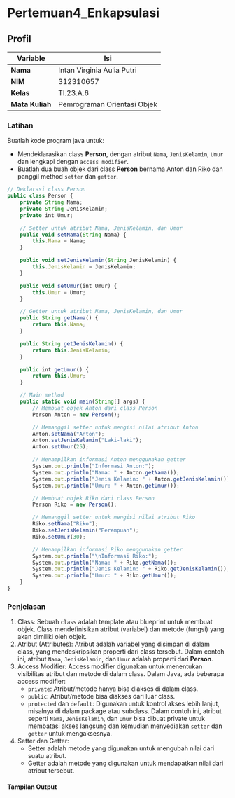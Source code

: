 # Pertemuan4_Enkapsulasi

## Profil
| Variable | Isi |
| -------- | --- |
| **Nama** | Intan Virginia Aulia Putri |
| **NIM** | 312310657 |
| **Kelas** | TI.23.A.6 |
| **Mata Kuliah** | Pemrograman Orientasi Objek |

### Latihan
Buatlah kode program java untuk:
- Mendeklarasikan class **Person**, dengan atribut `Nama`, `JenisKelamin`, `Umur` dan lengkapi dengan `access modifier`.
- Buatlah dua buah objek dari class **Person** bernama Anton dan Riko dan panggil method `setter` dan `getter`.

``` javascript
// Deklarasi class Person
public class Person {
    private String Nama;
    private String JenisKelamin;
    private int Umur;

    // Setter untuk atribut Nama, JenisKelamin, dan Umur
    public void setNama(String Nama) {
        this.Nama = Nama;
    }

    public void setJenisKelamin(String JenisKelamin) {
        this.JenisKelamin = JenisKelamin;
    }

    public void setUmur(int Umur) {
        this.Umur = Umur;
    }

    // Getter untuk atribut Nama, JenisKelamin, dan Umur
    public String getNama() {
        return this.Nama;
    }

    public String getJenisKelamin() {
        return this.JenisKelamin;
    }

    public int getUmur() {
        return this.Umur;
    }

    // Main method
    public static void main(String[] args) {
        // Membuat objek Anton dari class Person
        Person Anton = new Person();

        // Memanggil setter untuk mengisi nilai atribut Anton
        Anton.setNama("Anton");
        Anton.setJenisKelamin("Laki-laki");
        Anton.setUmur(25);

        // Menampilkan informasi Anton menggunakan getter
        System.out.println("Informasi Anton:");
        System.out.println("Nama: " + Anton.getNama());
        System.out.println("Jenis Kelamin: " + Anton.getJenisKelamin());
        System.out.println("Umur: " + Anton.getUmur());

        // Membuat objek Riko dari class Person
        Person Riko = new Person();

        // Memanggil setter untuk mengisi nilai atribut Riko
        Riko.setNama("Riko");
        Riko.setJenisKelamin("Perempuan");
        Riko.setUmur(30);

        // Menampilkan informasi Riko menggunakan getter
        System.out.println("\nInformasi Riko:");
        System.out.println("Nama: " + Riko.getNama());
        System.out.println("Jenis Kelamin: " + Riko.getJenisKelamin());
        System.out.println("Umur: " + Riko.getUmur());
    }
}
```
### Penjelasan
1. Class:
Sebuah `class` adalah template atau blueprint untuk membuat objek. Class mendefinisikan atribut (variabel) dan metode (fungsi) yang akan dimiliki oleh objek.
2. Atribut (Attributes):
Atribut adalah variabel yang disimpan di dalam class, yang mendeskripsikan properti dari class tersebut. Dalam contoh ini, atribut `Nama`, `JenisKelamin`, dan `Umur` adalah properti dari **Person**.
3. Access Modifier:
Access modifier digunakan untuk menentukan visibilitas atribut dan metode di dalam class. Dalam Java, ada beberapa access modifier:
    - `private`: Atribut/metode hanya bisa diakses di dalam class.
    - `public`: Atribut/metode bisa diakses dari luar class.
    - `protected` dan `default`: Digunakan untuk kontrol akses lebih lanjut, misalnya di dalam package atau subclass.
Dalam contoh ini, atribut seperti `Nama`, `JenisKelamin`, dan `Umur` bisa dibuat private untuk membatasi akses langsung dan kemudian menyediakan `setter` dan `getter` untuk mengaksesnya.
4. Setter dan Getter:
    - Setter adalah metode yang digunakan untuk mengubah nilai dari suatu atribut.
    - Getter adalah metode yang digunakan untuk mendapatkan nilai dari atribut tersebut.

#### Tampilan Output
